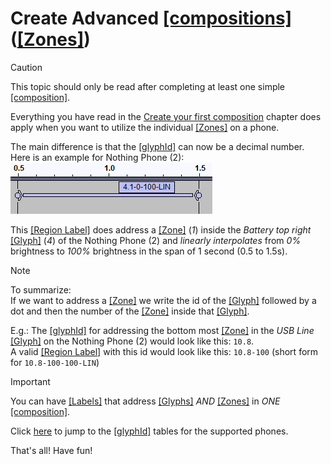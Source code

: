 # Create Advanced [\[compositions\]](./1_Terminology.md#compositioncompositions) ([\[Zones\]](./1_Terminology.md#zones))
> [!CAUTION]
> This topic should only be read after completing at least one simple [\[composition\]](./1_Terminology.md#compositioncompositions).

Everything you have read in the [Create your first composition](./4_First%20Composition/README.md) chapter does apply when you want to utilize the individual [\[Zones\]](./1_Terminology.md#zones) on a phone.

The main difference is that the [\[glyphId\]](./1_Terminology.md#glyphid) can now be a decimal number. Here is an example for Nothing Phone (2):  
![Glyph Format second example (Zones): 4.1-0-100-LIN](./assets/Glyph%20Format%20example%202%20(Zones).png)

This [\[Region Label\]](./1_Terminology.md#region-label) does address a [\[Zone\]](./1_Terminology.md#zones) (*1*) inside the *Battery top right* [\[Glyph\]](./1_Terminology.md#glyphs) (*4*) of the Nothing Phone (2)  and *linearly interpolates* from *0%* brightness to *100%* brightness in the span of 1 second (0.5 to 1.5s).

> [!NOTE]
> To summarize:  
> If we want to address a [\[Zone\]](./1_Terminology.md#zones) we write the id of the [\[Glyph\]](./1_Terminology.md#glyphs) followed by a dot and then the number of the [\[Zone\]](./1_Terminology.md#zones) inside that [\[Glyph\]](./1_Terminology.md#glyphs).
>
> E.g.: The [\[glyphId\]](./1_Terminology.md#glyphid) for addressing the bottom most [\[Zone\]](./1_Terminology.md#zones) in the *USB Line* [\[Glyph\]](./1_Terminology.md#glyphs) on the Nothing Phone (2) would look like this: `10.8`.  
> A valid [\[Region Label\]](./1_Terminology.md#region-label) with this id would look like this: `10.8-100` (short form for `10.8-100-100-LIN`)

> [!IMPORTANT]
> You can have [\[Labels\]](./1_Terminology.md#label) that address [\[Glyphs\]](./1_Terminology.md#glyphs) *AND* [\[Zones\]](./1_Terminology.md#zones) in *ONE* [\[composition\]](./1_Terminology.md#compositioncompositions).

Click [here](./4_First%20Composition/1_Explaining%20the%20Glyph%20Format.md#glyphid) to jump to the [\[glyphId\]](./1_Terminology.md#glyphid) tables for the supported phones.

That's all! Have fun!